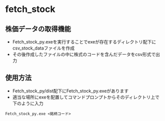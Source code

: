 # fetch_stock
## 株価データの取得機能
- Fetch_stock_py.exeを実行することでexeが存在するディレクトリ配下にcsv_stock_dataファイルを作成
- その後作成したファイルの中に株式のコードを含んだデータをcsv形式で出力
## 使用方法
- Fetch_stock_py/dist配下にFetch_stock_py.exeがあります
- 適当な場所にexeを配置してコマンドプロンプトからそのディレクトリ上で下のように入力
```
Fetch_stock_py.exe <銘柄コード>
```
